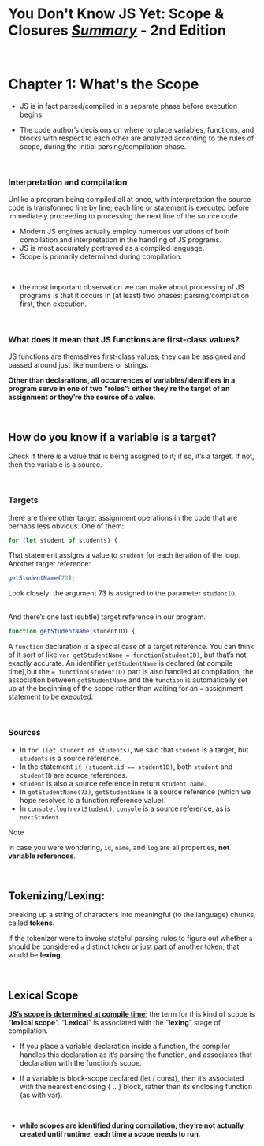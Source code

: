 # You Don't Know JS Yet: Scope & Closures <ins>**_Summary_**</ins> - 2nd Edition

<br>

# Chapter 1: What's the Scope

- JS is in fact parsed/compiled in a separate phase before execution begins.

- The code author’s decisions on where to place variables, functions, and blocks with respect to each other are analyzed according to the rules of scope, during the initial parsing/compilation phase.

<br>

### Interpretation and compilation

Unlike a program being compiled all at once, with interpretation the source code is transformed line by line; each line or statement is executed before immediately proceeding to processing the next line of the source code.

- Modern JS engines actually employ numerous variations of both compilation and interpretation in the handling of JS programs.
- JS is most accurately portrayed as a compiled language.
- Scope is primarily determined during compilation.

<br>

- the most important observation we can make about processing of JS programs is that it occurs in (at least) two phases: parsing/compilation first, then execution.

<br>

### What does it mean that JS functions are first-class values?

JS functions are themselves first-class values; they can be assigned and passed around just like numbers or strings.

**Other than declarations, all occurrences of variables/identifiers in a program serve in one of two “roles”: either they’re the target of an assignment or they’re the source of a value.**

<br>

## How do you know if a variable is a target?

Check if there is a value that is being assigned to it; if so, it’s a target. If not, then the variable is a source.

<br>

### Targets

there are three other target assignment operations in the code that are perhaps less obvious. One of them:

```js
for (let student of students) {
```

That statement assigns a value to `student` for each iteration of the loop. Another target reference:

```js
getStudentName(73);
```

Look closely: the argument 73 is assigned to the parameter `studentID`.

<br>
And there’s one last (subtle) target reference in our program.

```js
function getStudentName(studentID) {
```

A `function` declaration is a special case of a target reference. You can think of it sort of like `var getStudentName = function(studentID)`, but that’s not exactly accurate.
An identifier `getStudentName` is declared (at compile time),but the `= function(studentID)` part is also handled at compilation; the association between `getStudentName` and the `function` is automatically set up at the beginning of the scope rather than waiting for an `=` assignment statement to be executed.

<br>

### Sources

- In `for (let student of students)`, we said that `student` is a target, but `students` is a source reference.
- In the statement `if (student.id == studentID)`, both `student` and `studentID` are source references.
- `student` is also a source reference in return `student.name`.
- In `getStudentName(73)`, `getStudentName` is a source reference (which we hope resolves to a function reference value).
- In `console.log(nextStudent)`, `console` is a source reference, as is `nextStudent`.

> [!NOTE]
> In case you were wondering, `id`, `name`, and `log` are all properties, **not variable references**.

<br>

## Tokenizing/Lexing:

breaking up a string of characters into meaningful (to the language) chunks, called **tokens**.

If the tokenizer were to invoke stateful parsing rules to figure out whether `a` should be considered `a` distinct token or just part of another token, that would be **lexing**.

<br>

## Lexical Scope

<ins>**JS’s scope is determined at compile time**</ins>; the term for this kind of scope is “**lexical scope**”. “**Lexical**” is associated with the “**lexing**” stage of compilation.

- If you place a variable declaration inside a function, the compiler handles this declaration as it’s parsing the function, and associates that declaration with the function’s scope.

- If a variable is block-scope declared (let / const), then it’s associated with the nearest enclosing { .. } block, rather than its enclosing function (as with var).

<br>

- **while scopes are identified during compilation, they’re not actually created until runtime, each time a scope needs to run**.
